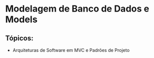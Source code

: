 # Modelagem de Banco de Dados e Models

## Tópicos:
- Arquiteturas de Software em MVC e Padrões de Projeto